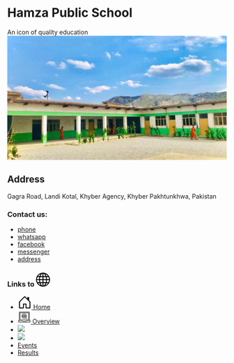 # Hamza Public School
An icon of quality education
![Hamza School Image](images/school.jpg)

## Address
Gagra Road, Landi Kotal, Khyber Agency, Khyber Pakhtunkhwa, Pakistan

### Contact us:
* [phone](+923028171873)
* [whatsapp](https://wa.me/923028171873)
* [facebook](https://hamzapublichighschool)
* [messenger](https://m.me/hamzapublichighschool)
* [address](https://goo.gl/maps/SDPeHyfVoLfdwp2F6)

### Links to ![](./svgs/globe.svg)
* [![](./svgs/house-door.svg) Home](https://shahsawoodhamzavi.github.io/HPHS)
* [<img src="images/overview.png" width="30" height="30"> Overview](https://shahsawoodhamzavi.github.io/HPHS/overview.html)
* [![](./svgs/mortarboard-fill)](https://shahsawoodhamzavi.github.io/HPHS/alumni.html)
* [![](./svgs/calender2-event.svg)](https://shahsawoodhamzavi.github.io/HPHS/admission.html)
* [Events](https://shahsawoodhamzavi.github.io/HPHS/events.html)
* [Results](https://shahsawoodhamzavi.github.io/HPHS/results.html)
